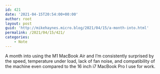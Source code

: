 ```yaml
---
id: 421
date: '2021-04-15T20:54:00+00:00'
author: root
layout: post
guid: 'http://mikehaynes.micro.blog/2021/04/15/a-month-into.html'
permalink: /2021/04/15/421/
categories:
    - Note
---
```


A month into using the M1 MacBook Air and I’m consistently surprised by the speed, temperature under load, lack of fan noise, and compatibility of the machine even compared to the 16 inch i7 MacBook Pro I use for work.
